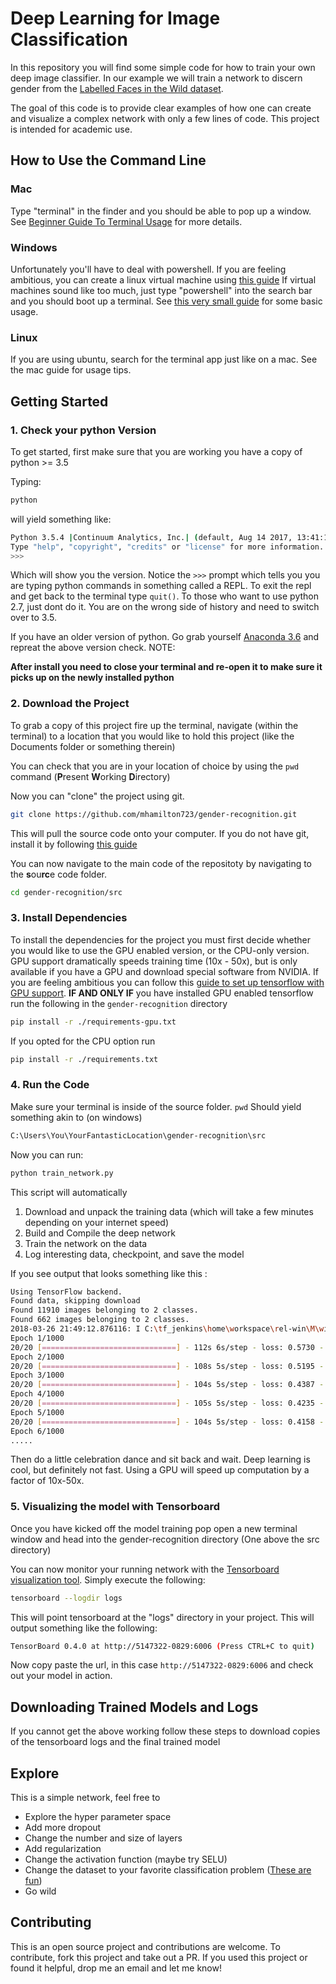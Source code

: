 # Deep Learning for Image Classification

In this repository you will find some simple code for how to train your own deep image classifier. In our example we will train a network to discern gender from the [Labelled Faces in the Wild dataset](http://vis-www.cs.umass.edu/lfw/).

The goal of this code is to provide clear examples of how one can create and visualize a complex network with only a few lines of code. This project is intended for academic use.

## How to Use the Command Line

### Mac
Type "terminal" in the finder and you should be able to pop up a window. See [Beginner Guide To Terminal Usage](https://lifehacker.com/5633909/who-needs-a-mouse-learn-to-use-the-command-line-for-almost-anything) for more details.

### Windows

Unfortunately you'll have to deal with powershell. If you are feeling ambitious, you can create a linux virtual machine using [this guide](https://www.windowscentral.com/how-run-linux-distros-windows-10-using-hyper-v) If virtual machines sound like too much, just type "powershell" into the search bar and you should boot up a terminal. See [this very small guide](https://wiki.communitydata.cc/Windows_terminal_navigation) for some basic usage.

### Linux
If you are using ubuntu, search for the terminal app just like on a mac. See the mac guide for usage tips.

## Getting Started

### 1. Check your python Version

To get started, first make sure that you are working you have a copy of python >= 3.5

Typing:
```bash
python
```
will yield something like:
```bash
Python 3.5.4 |Continuum Analytics, Inc.| (default, Aug 14 2017, 13:41:13) [MSC v.1900 64 bit (AMD64)] on win32
Type "help", "copyright", "credits" or "license" for more information.
>>>
```

Which will show you the version. Notice the `>>>` prompt which tells you you are typing python commands in something called a REPL. To exit the repl and get back to the terminal type `quit()`. To those who want to use python 2.7, just dont do it. You are on the wrong side of history and need to switch over to 3.5.

If you have an older version of python. Go grab yourself [Anaconda 3.6](https://www.anaconda.com/download/) and repreat the above version check. NOTE:

**After install you need to close your terminal and re-open it to make sure it picks up on the newly installed python**

### 2. Download the Project

To grab a copy of this project fire up the terminal, navigate (within the terminal) to a location that you would like to hold this project (like the Documents folder or something therein)

You can check that you are in your location of choice by using the `pwd` command (**P**resent **W**orking **D**irectory)

Now you can "clone" the project using git. 

```bash
git clone https://github.com/mhamilton723/gender-recognition.git
```

This will pull the source code onto your computer. If you do not have git, install it by following [this guide](https://git-scm.com/book/en/v2/Getting-Started-Installing-Git) 

You can now navigate to the main code of the repositoty by navigating to the **s**ou**rc**e code folder.  

```bash
cd gender-recognition/src
```

### 3. Install Dependencies

To install the dependencies for the project you must first decide whether you would like to use the GPU enabled version, or the CPU-only version. GPU support dramatically speeds training time (10x - 50x), but is only available if you have a GPU and download special software from NVIDIA. If you are feeling ambitious you can follow this [guide to set up tensorflow with GPU support](https://www.tensorflow.org/install/). **IF AND ONLY IF** you have installed GPU enabled tensorflow run the following in the `gender-recognition` directory

```bash
pip install -r ./requirements-gpu.txt
```

If you opted for the CPU option run
```bash
pip install -r ./requirements.txt
```


### 4. Run the Code
 Make sure your terminal is inside of the source folder. `pwd` Should yield something akin to (on windows)
 
 ```bash
 C:\Users\You\YourFantasticLocation\gender-recognition\src
 ```

Now you can run:
```bash
python train_network.py

```

This script will automatically
 1) Download and unpack the training data (which will take a few minutes depending on your internet speed)
 2) Build and Compile the deep network
 3) Train the network on the data
 4) Log interesting data, checkpoint, and save the model

If you see output that looks something like this :

```bash
Using TensorFlow backend.
Found data, skipping download
Found 11910 images belonging to 2 classes.
Found 662 images belonging to 2 classes.
2018-03-26 21:49:12.876116: I C:\tf_jenkins\home\workspace\rel-win\M\windows\PY\35\tensorflow\core\platform\cpu_feature_guard.cc:137] Your CPU supports instructions that this TensorFlow binary was not compiled to use: AVX AVX2
Epoch 1/1000
20/20 [==============================] - 112s 6s/step - loss: 0.5730 - acc: 0.7347 - val_loss: 0.5237 - val_acc: 0.7717
Epoch 2/1000
20/20 [==============================] - 108s 5s/step - loss: 0.5195 - acc: 0.7801 - val_loss: 0.4972 - val_acc: 0.7650
Epoch 3/1000
20/20 [==============================] - 104s 5s/step - loss: 0.4387 - acc: 0.8016 - val_loss: 0.4084 - val_acc: 0.7996
Epoch 4/1000
20/20 [==============================] - 105s 5s/step - loss: 0.4235 - acc: 0.8023 - val_loss: 0.3940 - val_acc: 0.8322
Epoch 5/1000
20/20 [==============================] - 104s 5s/step - loss: 0.4158 - acc: 0.8105 - val_loss: 0.4140 - val_acc: 0.8137
Epoch 6/1000
.....
```

Then do a little celebration dance and sit back and wait. Deep learning is cool, but definitely not fast. Using a GPU will speed up computation by a factor of 10x-50x.

### 5. Visualizing the model with Tensorboard

Once you have kicked off the model training pop open a new terminal window and head into the gender-recognition directory (One above the src directory)

You can now monitor your running network with the [Tensorboard visualization tool](https://www.tensorflow.org/programmers_guide/summaries_and_tensorboard). Simply execute the following:

```bash
tensorboard --logdir logs
```

This will point tensorboard at the "logs" directory in your project. This will output something like the following:

```bash
TensorBoard 0.4.0 at http://5147322-0829:6006 (Press CTRL+C to quit)
```

Now copy paste the url, in this case `http://5147322-0829:6006` and check out your model in action. 


## Downloading Trained Models and Logs

If you cannot get the above working follow these steps to download copies of the tensorboard logs and the final trained model

## Explore 

This is a simple network, feel free to
   - Explore the hyper parameter space
   - Add more dropout
   - Change the number and size of layers
   - Add regularization
   - Change the activation function (maybe try SELU)
   - Change the dataset to your favorite classification problem ([These are fun](https://github.com/junyanz/CycleGAN#datasets))
   - Go wild

## Contributing

This is an open source project and contributions are welcome. To contribute, fork this project and take out a PR. If you used this project or found it helpful, drop me an email and let me know!